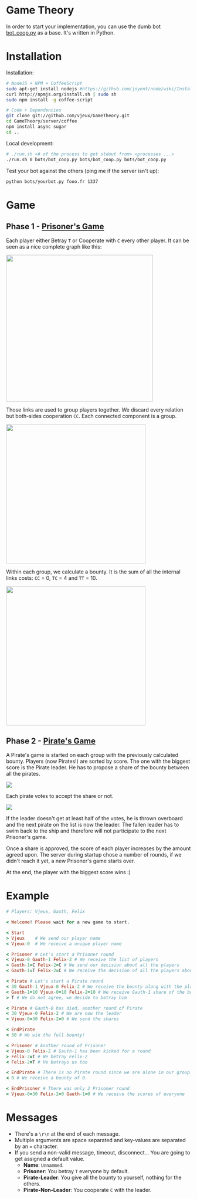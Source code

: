 Game Theory
===========

In order to start your implementation, you can use the dumb bot [bot_coop.py](https://github.com/vjeux/GameTheory/blob/master/bots/bot_coop.py) as a base. It's written in Python.

Installation
============

Installation:

```bash
# NodeJS + NPM + CoffeeScript
sudo apt-get install nodejs #https://github.com/joyent/node/wiki/Installing-Node.js-via-package-manager
curl http://npmjs.org/install.sh | sudo sh
sudo npm install -g coffee-script

# Code + Dependencies
git clone git://github.com/vjeux/GameTheory.git
cd GameTheory/server/coffee
npm install async sugar
cd ..
```

Local development:

```bash
# ./run.sh <# of the process to get stdout from> <processes ...>
./run.sh 0 bots/bot_coop.py bots/bot_coop.py bots/bot_coop.py
```

Test your bot against the others (ping me if the server isn't up):

```bash
python bots/yourbot.py fooo.fr 1337
```

Game
====

Phase 1 - [Prisoner's Game](http://en.wikipedia.org/wiki/Prisoner%27s_dilemma)
---------

Each player either Betray ```T``` or Cooperate with ```C``` every other player. It can be seen as a nice complete graph like this:

<img src="http://fooo.fr/~vjeux/epita/game-theory/images/prionnier_1.png" width="400px" />

Those links are used to group players together. We discard every relation but both-sides cooperation ```CC```. Each connected component is a group.

<img src="http://fooo.fr/~vjeux/epita/game-theory/images/prionnier_2.png" width="380px" />

Within each group, we calculate a bounty. It is the sum of all the internal links costs: ```CC``` = 0, ```TC``` = 4 and ```TT``` = 10.

<img src="http://fooo.fr/~vjeux/epita/game-theory/images/prionnier_3.png" width="380px" />

Phase 2 - [Pirate's Game](http://euclid.trentu.ca/math/bz/pirates_gold.pdf)
------

A Pirate's game is started on each group with the previously calculated bounty. Players (now Pirates!) are sorted by score. The one with the biggest score is the Pirate leader. He has to propose a share of the bounty between all the pirates.

<img src="http://fooo.fr/~vjeux/epita/game-theory/images/pirate_1.png" />

Each pirate votes to accept the share or not.

<img src="http://fooo.fr/~vjeux/epita/game-theory/images/pirate_2.png" />

If the leader doesn't get at least half of the votes, he is thrown overboard and the next pirate on the list is now the leader. The fallen leader has to swim back to the ship and therefore will not participate to the next Prisoner's game.

Once a share is approved, the score of each player increases by the amount agreed upon. The server during startup chose a number of rounds, if we didn't reach it yet, a new Prisoner's game starts over.

At the end, the player with the biggest score wins :)

Example
=======

```ruby
# Players: Vjeux, Gauth, Felix

< Welcome! Please wait for a new game to start.

< Start
> Vjeux    # We send our player name
< Vjeux-0  # We receive a unique player name

< Prisoner # Let's start a Prisoner round
< Vjeux-0 Gauth-1 Felix-2 # We receive the list of players
> Gauth-1=C Felix-2=C # We send our decision about all the players
< Gauth-1=T Felix-2=C # We receive the decision of all the players about us

< Pirate # Let's start a Pirate round
< 30 Gauth-1 Vjeux-0 Felix-2 # We receive the bounty along with the players sorted by hierarchy
< Gauth-1=10 Vjeux-0=10 Felix-2=10 # We receive Gauth-1 share of the bounty
> T # We do not agree, we decide to betray him

< Pirate # Gauth-0 has died, another round of Pirate
< 30 Vjeux-0 Felix-2 # We are now the leader
> Vjeux-0=30 Felix-2=0 # We send the shares

< EndPirate
< 30 # We win the full bounty!

< Prisoner # Another round of Prisoner
< Vjeux-0 Felix-2 # Gauth-1 has been kicked for a round
> Felix-2=T # We betray Felix-2
< Felix-2=T # He betrays us too

< EndPirate # There is no Pirate round since we are alone in our group.
< 0 # We receive a bounty of 0.

< EndPrisoner # There was only 2 Prisoner round
< Vjeux-0=30 Felix-2=0 Gauth-1=0 # We receive the scores of everyone
```

Messages
========

* There's a ```\r\n``` at the end of each message.
* Multiple arguments are space separated and key-values are separated by an ```=``` character.
* If you send a non-valid message, timeout, disconnect... You are going to get assigned a default value.
  * **Name**: ```Unnammed```.
  * **Prisoner**: You betray ```T``` everyone by default.
  * **Pirate-Leader**: You give all the bounty to yourself, nothing for the others.
  * **Pirate-Non-Leader**: You cooperate ```C``` with the leader.

